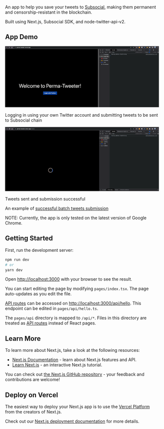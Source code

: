 An app to help you save your tweets to [Subsocial](https://subsocial.network/), making them permanent and censorship-resistant in the blockchain. 

Built using Next.js, Subsocial SDK, and node-twitter-api-v2.

## App Demo

![](login-and-create-posts.gif)

Logging in using your own Twitter account and submitting tweets to be sent to Subsocial chain


![](create-post-success.gif)

Tweets sent and submission successful

An example of [successful batch tweets submission](https://polkadot.js.org/apps/?rpc=wss%3A%2F%2Frco-para.subsocial.network#/explorer/query/0xdf53ff2d73e3cc2f57ad03a96fc9a47faacc54f4d42f2df23c49f51e64bda990)

NOTE: Currently, the app is only tested on the latest version of Google Chrome.

## Getting Started

First, run the development server:

```bash
npm run dev
# or
yarn dev
```

Open [http://localhost:3000](http://localhost:3000) with your browser to see the result.

You can start editing the page by modifying `pages/index.tsx`. The page auto-updates as you edit the file.

[API routes](https://nextjs.org/docs/api-routes/introduction) can be accessed on [http://localhost:3000/api/hello](http://localhost:3000/api/hello). This endpoint can be edited in `pages/api/hello.ts`.

The `pages/api` directory is mapped to `/api/*`. Files in this directory are treated as [API routes](https://nextjs.org/docs/api-routes/introduction) instead of React pages.

## Learn More

To learn more about Next.js, take a look at the following resources:

- [Next.js Documentation](https://nextjs.org/docs) - learn about Next.js features and API.
- [Learn Next.js](https://nextjs.org/learn) - an interactive Next.js tutorial.

You can check out [the Next.js GitHub repository](https://github.com/vercel/next.js/) - your feedback and contributions are welcome!

## Deploy on Vercel

The easiest way to deploy your Next.js app is to use the [Vercel Platform](https://vercel.com/new?utm_medium=default-template&filter=next.js&utm_source=create-next-app&utm_campaign=create-next-app-readme) from the creators of Next.js.

Check out our [Next.js deployment documentation](https://nextjs.org/docs/deployment) for more details.
